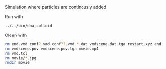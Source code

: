 Simulation where particles are continously added.

Run with

```sh
../../bin/dna_colloid
```

Clean with
```sh
rm end.vmd conf?.vmd conf??.vmd *.dat vmdscene.dat.tga restart.xyz end.xyz conf.xyz
rm vmdscene.pov vmdscene.pov.tga movie.mp4 
rm vmd.tcl 
rm movie/*.jpg
rmdir movie
```

